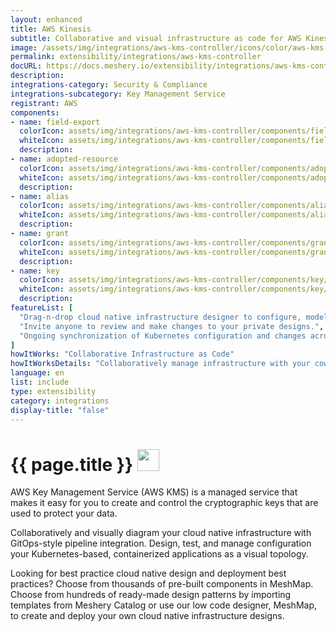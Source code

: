 ```yaml
---
layout: enhanced
title: AWS Kinesis
subtitle: Collaborative and visual infrastructure as code for AWS Kinesis
image: /assets/img/integrations/aws-kms-controller/icons/color/aws-kms-controller-color.svg
permalink: extensibility/integrations/aws-kms-controller
docURL: https://docs.meshery.io/extensibility/integrations/aws-kms-controller
description: 
integrations-category: Security & Compliance
integrations-subcategory: Key Management Service
registrant: AWS
components: 
- name: field-export
  colorIcon: assets/img/integrations/aws-kms-controller/components/field-export/icons/color/field-export-color.svg
  whiteIcon: assets/img/integrations/aws-kms-controller/components/field-export/icons/white/field-export-white.svg
  description: 
- name: adopted-resource
  colorIcon: assets/img/integrations/aws-kms-controller/components/adopted-resource/icons/color/adopted-resource-color.svg
  whiteIcon: assets/img/integrations/aws-kms-controller/components/adopted-resource/icons/white/adopted-resource-white.svg
  description: 
- name: alias
  colorIcon: assets/img/integrations/aws-kms-controller/components/alias/icons/color/alias-color.svg
  whiteIcon: assets/img/integrations/aws-kms-controller/components/alias/icons/white/alias-white.svg
  description: 
- name: grant
  colorIcon: assets/img/integrations/aws-kms-controller/components/grant/icons/color/grant-color.svg
  whiteIcon: assets/img/integrations/aws-kms-controller/components/grant/icons/white/grant-white.svg
  description: 
- name: key
  colorIcon: assets/img/integrations/aws-kms-controller/components/key/icons/color/key-color.svg
  whiteIcon: assets/img/integrations/aws-kms-controller/components/key/icons/white/key-white.svg
  description: 
featureList: [
  "Drag-n-drop cloud native infrastructure designer to configure, model, and deploy your workloads.",
  "Invite anyone to review and make changes to your private designs.",
  "Ongoing synchronization of Kubernetes configuration and changes across any number of clusters."
]
howItWorks: "Collaborative Infrastructure as Code"
howItWorksDetails: "Collaboratively manage infrastructure with your coworkers synchronously sharing the same designs."
language: en
list: include
type: extensibility
category: integrations
display-title: "false"
---
```

<h1>{{ page.title }} <img src="{{ page.image }}" style="width: 35px; height: 35px;" /></h1>

<p>
AWS Key Management Service (AWS KMS) is a managed service that makes it easy for you to create and control the cryptographic keys that are used to protect your data.
</p>
<p>
    Collaboratively and visually diagram your cloud native infrastructure with GitOps-style pipeline integration. Design, test, and manage configuration your Kubernetes-based, containerized applications as a visual topology.
</p>
<p>
    Looking for best practice cloud native design and deployment best practices? Choose from thousands of pre-built components in MeshMap. Choose from hundreds of ready-made design patterns by importing templates from Meshery Catalog or use our low code designer, MeshMap, to create and deploy your own cloud native infrastructure designs.
</p>
